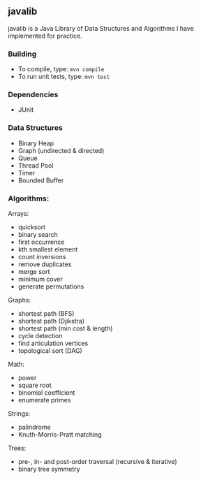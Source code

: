 ## javalib

javalib is a Java Library of Data Structures and Algorithms I have implemented for practice.

### Building

* To compile, type: `mvn compile`
* To run unit tests, type: `mvn test`

### Dependencies

* JUnit

### Data Structures

* Binary Heap
* Graph (undirected & directed)
* Queue
* Thread Pool
* Timer
* Bounded Buffer

### Algorithms:

Arrays:
* quicksort
* binary search
* first occurrence
* kth smallest element
* count inversions
* remove duplicates
* merge sort
* minimum cover
* generate permutations

Graphs:
* shortest path (BFS)
* shortest path (Djikstra)
* shortest path (min cost & length)
* cycle detection
* find articulation vertices
* topological sort (DAG)

Math:
* power
* square root
* binomial coefficient
* enumerate primes

Strings:
* palindrome
* Knuth-Morris-Pratt matching

Trees:
* pre-, in- and post-order traversal (recursive & iterative)
* binary tree symmetry
